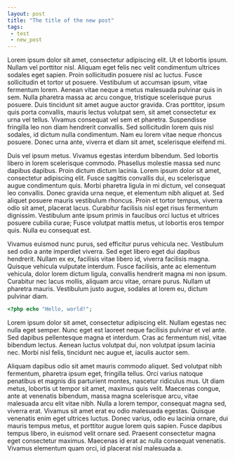 ```yaml
---
layout: post
title: "The title of the new post"
tags:
 - test
 - new_post
---
```




Lorem ipsum dolor sit amet, consectetur adipiscing elit. Ut et lobortis ipsum. Nullam vel porttitor nisl. Aliquam eget felis nec velit condimentum ultrices sodales eget sapien. Proin sollicitudin posuere nisl ac luctus. Fusce sollicitudin et tortor ut posuere. Vestibulum ut accumsan ipsum, vitae fermentum lorem. Aenean vitae neque a metus malesuada pulvinar quis in sem. Nulla pharetra massa ac arcu congue, tristique scelerisque purus posuere. Duis tincidunt sit amet augue auctor gravida. Cras porttitor, ipsum quis porta convallis, mauris lectus volutpat sem, sit amet consectetur ex urna vel tellus. Vivamus consequat vel sem et pharetra. Suspendisse fringilla leo non diam hendrerit convallis. Sed sollicitudin lorem quis nisl sodales, id dictum nulla condimentum. Nam eu lorem vitae neque rhoncus posuere. Donec urna ante, viverra et diam sit amet, scelerisque eleifend mi.

Duis vel ipsum metus. Vivamus egestas interdum bibendum. Sed lobortis libero in lorem scelerisque commodo. Phasellus molestie massa sed nunc dapibus dapibus. Proin dictum dictum lacinia. Lorem ipsum dolor sit amet, consectetur adipiscing elit. Fusce sagittis convallis dui, eu scelerisque augue condimentum quis. Morbi pharetra ligula in mi dictum, vel consequat leo convallis. Donec gravida urna neque, et elementum nibh aliquet at. Sed aliquet posuere mauris vestibulum rhoncus. Proin et tortor tempus, viverra odio sit amet, placerat lacus. Curabitur facilisis nisl eget risus fermentum dignissim. Vestibulum ante ipsum primis in faucibus orci luctus et ultrices posuere cubilia curae; Fusce volutpat mattis metus, ut lobortis eros tempor quis. Nulla eu consequat est.

Vivamus euismod nunc purus, sed efficitur purus vehicula nec. Vestibulum sed odio a ante imperdiet viverra. Sed eget libero eget dui dapibus hendrerit. Nullam ex ex, facilisis vitae libero id, viverra facilisis magna. Quisque vehicula vulputate interdum. Fusce facilisis, ante ac elementum vehicula, dolor lorem dictum ligula, convallis hendrerit magna mi non ipsum. Curabitur nec lacus mollis, aliquam arcu vitae, ornare purus. Nullam ut pharetra mauris. Vestibulum justo augue, sodales at lorem eu, dictum pulvinar diam.

```php
<?php echo "Hello, world!"; 
```

Lorem ipsum dolor sit amet, consectetur adipiscing elit. Nullam egestas nec nulla eget semper. Nunc eget est laoreet neque facilisis pulvinar et vel ante. Sed dapibus pellentesque magna et interdum. Cras ac fermentum nisl, vitae bibendum lectus. Aenean luctus volutpat dui, non volutpat ipsum lacinia nec. Morbi nisl felis, tincidunt nec augue et, iaculis auctor sem.

Aliquam dapibus odio sit amet mauris commodo aliquet. Sed volutpat nibh fermentum, pharetra ipsum eget, fringilla tellus. Orci varius natoque penatibus et magnis dis parturient montes, nascetur ridiculus mus. Ut diam metus, lobortis ut tempor sit amet, maximus quis velit. Maecenas congue, ante at venenatis bibendum, massa magna scelerisque arcu, vitae malesuada arcu elit vitae nibh. Nulla a lorem tempor, consequat magna sed, viverra erat. Vivamus sit amet erat eu odio malesuada egestas. Quisque venenatis enim eget ultrices luctus. Donec varius, odio eu lacinia ornare, dui mauris tempus metus, et porttitor augue lorem quis sapien. Fusce dapibus tempus libero, in euismod velit ornare sed. Praesent consectetur magna eget consectetur maximus. Maecenas id erat ac nulla consequat venenatis. Vivamus elementum quam orci, id placerat nisl malesuada a.
